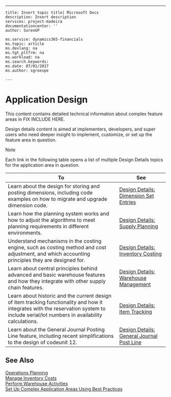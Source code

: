 ---
    title: Insert topic title| Microsoft Docs
    description: Insert description
    services: project-madeira
    documentationcenter: ''
    author: SorenGP

    ms.service: dynamics365-financials
    ms.topic: article
    ms.devlang: na
    ms.tgt_pltfrm: na
    ms.workload: na
    ms.search.keywords:
    ms.date: 07/01/2017
    ms.author: sgroespe

    ---
# Application Design
This content contains detailed technical information about complex feature areas in FIX INCLUDE HERE<!--[!INCLUDE[navnow](../ApplicationDesign/includes/navnow_md.md)] -->.  
  
 Design details content is aimed at implementers, developers, and super users who need deeper insight to implement, customize, or set up the feature area in question.  
  
> [!NOTE]  
>  Each link in the following table opens a list of multiple Design Details topics for the application area in question.  
  
|**To**|**See**|  
|------------|-------------|  
|Learn about the design for storing and posting dimensions, including code examples on how to migrate and upgrade dimension code.|[Design Details: Dimension Set Entries](../ApplicationDesign/design-details-dimension-set-entries.md)|  
|Learn how the planning system works and how to adjust the algorithms to meet planning requirements in different environments.|[Design Details: Supply Planning](../ApplicationDesign/design-details-supply-planning.md)|  
|Understand mechanisms in the costing engine, such as costing method and cost adjustment, and which accounting principles they are designed for.|[Design Details: Inventory Costing](../ApplicationDesign/design-details-inventory-costing.md)|  
|Learn about central principles behind advanced and basic warehouse features and how they integrate with other supply chain features.|[Design Details: Warehouse Management](../ApplicationDesign/design-details-warehouse-management.md)|  
|Learn about historic and the current design of item tracking functionality and how it integrates with the reservation system to include serial\/lot numbers in availability calculations.|[Design Details: Item Tracking](../ApplicationDesign/design-details-item-tracking.md)|  
|Learn about the General Journal Posting Line feature, including recent simplifications to the design of codeunit 12.|[Design Details: General Journal Post Line](../ApplicationDesign/design-details-general-journal-post-line.md)|  
  
## See Also  
 [Operations Planning](../OperationsPlanning/operations-planning.md)   
 [Manage Inventory Costs](../Finance/manage-inventory-costs.md)   
 [Perform Warehouse Activities](../WarehouseActivities/perform-warehouse-activities.md)   
 [Set Up Complex Application Areas Using Best Practices](../SetupAndAdministration/set-up-complex-application-areas-using-best-practices.md)